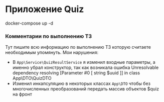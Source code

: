 # Приложение Quiz

docker-compose up -d

### Комментарии по выполнению ТЗ
Тут пишите всю информацию по выполнению ТЗ которую считаете необходимым упомянуть.
Мои нарушения:
- В `App\Service\QuizResultService` я изменил входные параметры, а именно убрал конструктор, так как возникала ошибка Unresolvable dependency resolving [Parameter #0 [ <required> string $uuid ]] in class App\DTO\QuizDTO
- Изменил инкапсуляцию в некоторых классах `App\DTO` чтобы без многочисленных преобразований передать массив объектов $quiz на фронт
